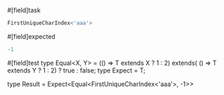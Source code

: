 #[field]task
```ts
FirstUniqueCharIndex<'aaa'>
```

#[field]expected
```ts
-1
```

#[field]test
type Equal<X, Y> = (<T>() => T extends X ? 1 : 2) extends(
    <T>() => T extends Y ? 1 : 2) ? true : false;
type Expect<T extends true> = T;

type Result = Expect<Equal<FirstUniqueCharIndex<'aaa'>, -1>>